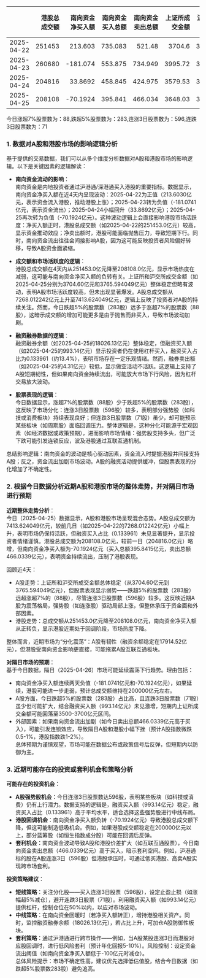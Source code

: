 |            |   港股总成交额 |   南向资金净买入额 |   南向资金买入总额 |   南向资金卖出总额 |   上证所成交金额 |   沪交所成交金额 |   融资融券余额 |   融资买入额 |   融券卖出额 |   融券余额 |   融资余额 |   A股总成交额 |   融资买入占比 |
|:-----------|---------------:|-------------------:|-------------------:|-------------------:|-----------------:|-----------------:|---------------:|-------------:|-------------:|-----------:|-----------:|--------------:|---------------:|
| 2025-04-22 |         251453 |           213.603  |            735.083 |            521.48  |          3704.6  |          3563.41 |        18091.8 |       953.96 |         5.11 |     114.38 |    17977.5 |       7268.01 |       0.131255 |
| 2025-04-23 |         260680 |          -181.074  |            553.875 |            734.949 |          3995.72 |          3972.73 |        18111.3 |      1137.35 |         4.27 |     113.55 |    17997.7 |       7968.45 |       0.142732 |
| 2025-04-24 |         204816 |            33.8692 |            458.845 |            424.975 |          3579.53 |          3684.43 |        18082.3 |       942.03 |         5.14 |     113.77 |    17968.5 |       7263.96 |       0.129685 |
| 2025-04-25 |         208108 |           -70.1924 |            395.841 |            466.034 |          3648.03 |          3765.59 |        18026.1 |       993.14 |         4.31 |     111.61 |    17914.5 |       7413.62 |       0.133961 |

今日涨超7%股票数为：88,跌超5%股票数为：283,连涨3日股票数为：596,连跌3日股票数为：71

### 1. 数据对A股和港股市场的影响逻辑分析

基于提供的交易数据，我们可以从多个维度分析数据对A股和港股市场的影响逻辑。以下是关键因素的逻辑解读：

- **南向资金流动的影响**：  
  南向资金是内地投资者通过沪港通/深港通买入港股的重要指标。数据显示，南向资金净买入额在近4天内呈现波动：2025-04-22为正值（213.6030亿元，表示资金流入港股，推动港股上涨）；2025-04-23转为负值（-181.0741亿元，表示资金流出）；2025-04-24小幅回升（33.8692亿元）；2025-04-25再次转为负值（-70.1924亿元）。这种波动逻辑上会直接影响港股市场活跃度：净买入额正时，港股总成交额（如2025-04-22的251453.0亿元）较高，显示资金推动效应；净卖出额时，港股可能面临抛售压力，导致短期下行。同时，南向资金流出往往会间接影响A股，因为这可能反映投资者风险偏好转移，导致A股资金面紧缩。

- **成交额和市场活跃度的逻辑**：  
  港股总成交额在4天内从251453.0亿元降至208108.0亿元，显示市场热度在减弱，这可能与南向资金净买入额的负转有关。上证所和沪交所成交金额（如2025-04-25分别为3704.60亿元和3765.594049亿元）整体稳定但略有波动，表明A股市场活跃度较高，但未出现显著爆发。A股总成交额从7268.012242亿元上升至7413.624049亿元，逻辑上反映了投资者对A股的持续关注。然而，今日跌超5%的股票数（283股）远多于涨超7%的股票数（88股），这暗示成交额的增加可能更多是由于抛售而非买入，导致市场波动加剧。

- **融资融券数据的逻辑**：  
  融资融券余额（如2025-04-25的18026.13亿元）整体稳定，但融资买入额（如2025-04-25的993.14亿元）显示投资者仍在使用杠杆买入，融资买入占比为0.133961（约13.4%），表明市场存在一定乐观情绪。然而，融券卖出额（如2025-04-25的4.31亿元）较低，显示做空活动不活跃。这逻辑上支持了A股短期韧性，但如果南向资金持续流出，可能放大市场下行风险，因为杠杆交易放大波动。

- **股票表现的逻辑**：  
  今日数据显示，涨超7%的股票数（88股）少于跌超5%的股票数（283股），这反映了市场分化：连涨3日股票数（596股）较多，表明部分强势股（如科技或消费板块）持续表现良好；但连跌3日股票数（71股）虽少，却可能预示某些板块（如周期股）面临回调压力。整体逻辑是，这种分化可能源于宏观因素（如经济数据或政策预期），进而影响市场情绪：强势股支持多头，但广泛下跌可能引发连锁反应，波及港股通过互联互通机制。

总结影响逻辑：南向资金的波动是核心驱动因素，资金流入时提振港股并间接支持A股；反之，资金流出加剧市场波动。A股的融资活动提供缓冲，但股票表现的分化增加了不确定性。

### 2. 根据今日数据分析近期A股和港股市场的整体走势，并对隔日市场进行预期

**近期整体走势分析**：  
今日（2025-04-25）数据显示，A股和港股市场呈现混合态势。A股总成交额为7413.624049亿元，较前几日（如2025-04-22的7268.012242亿元）小幅上升，表明市场仍保持活跃，但融资买入占比（0.133961）未见显著提升，显示投资者情绪谨慎。港股总成交额为208108.0亿元，较前一日（204816.0亿元）略增，但南向资金净买入额为-70.1924亿元（买入总额395.8415亿元，卖出总额466.0339亿元），表明资金持续流出，压制了港股表现。

回顾近4天：  
- A股走势：上证所和沪交所成交金额总体稳定（从3704.60亿元到3765.594049亿元），但股票表现显示弱势——跌超5%的股票数（283股）远超涨超7%的（88股），尽管连涨3日股票数（596股）较多。这反映近期A股为震荡格局，强势股（如连涨股）驱动局部上涨，但整体承压于资金面和外部因素。  
- 港股走势：总成交额从251453.0亿元降至208108.0亿元，南向资金净买入额从正转负，显示港股近期处于回调阶段，市场热度下降。

整体而言，近期市场为“分化震荡”：A股有韧性（融资余额稳定在17914.52亿元），但港股受南向资金影响更直接，可能拖累A股互联互通板块。

**对隔日市场的预期**：  
基于今日数据，隔日（2025-04-26）市场可能延续震荡下行趋势。理由包括：  
- 南向资金净买入额连续两天负值（-181.0741亿元和-70.1924亿元），如果延续，港股可能进一步走弱，预计总成交额维持在200000亿元左右。  
- A股方面，今日跌超5%的股票数（283股）占比高，且连跌3日股票数（71股）虽少但可能扩大，结合融资买入额（993.14亿元）未见激增，短期内上证所成交金额可能回落至3500-3700亿元区间。  
- 外部因素：如果南向资金流出加剧（如今日卖出总额466.0339亿元高于买入），可能引发连锁效应，导致隔日A股和港股小幅下挫（预计A股指数微跌0.5-1%，港股指数跌1-2%）。  
  总体预期为谨慎观望，市场可能在数据公布或政策信号后反弹，但短期内以防御为主。

### 3. 近期可能存在的投资或套利机会和策略分析

**可能存在的投资机会**：  
- **A股强势股机会**：今日连涨3日股票数达596股，表明某些板块（如科技或消费）仍有上行潜力。数据支持的逻辑是，融资买入额（993.14亿元）稳定，融资买入占比（0.133961）高于平均水平，适合选择这些强势股进行中线布局。  
- **港股回调机会**：南向资金净买入额负转（-70.1924亿元）导致港股总成交额下降，但这可能制造低吸机会。例如，如果港股成交额稳定在200000亿元以上，部分蓝筹股（如恒生指数成分股）可能在回调后反弹。  
- **套利机会**：南向资金波动导致A股和港股价差扩大（如互联互通股票），今日南向资金卖出总额（466.0339亿元）高于买入，暗示套利空间。例如，沪港通标的股在A股连涨3日（596股）但港股承压时，可通过低买港股、高卖A股实现跨市场套利。

**投资策略建议**：  
- **短线策略**：关注分化股——买入连涨3日股票（596股），设定止盈止损（如涨幅超5%减仓），避开连跌3日股票（71股）。利用融资买入额（如993.14亿元）提供杠杆，控制仓位在50%以内，以应对市场波动。  
- **中线策略**：在南向资金回暖时（若净买入额转正），增持港股相关资产。同时，监控融资融券余额（18026.13亿元），若占比上升，可加仓A股防御性板块。  
- **套利策略**：通过沪港通进行跨市操作——例如，当A股某股连涨3日而港股对应股回调时，进行低风险套利（预计年化回报5-10%）。风险控制：设定资金流出阈值（如南向资金净买入额低于-100亿元时减仓）。  
  总体风险提示：市场不确定性高，建议优先选择低估值股，结合今日数据（如跌超5%股票数283股）避免追高。